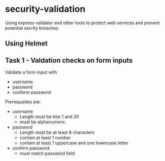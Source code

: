 # security-validation
Using express validator and other tools to protect web services and prevent potential secrity breaches

## Using Helmet


## Task 1 - Valdation checks on form inputs

Validate a form input with 

- username
- password
- conform password

Prerequisites are:

- username
    - Length must be btw 1 and 20
    - must be alphanumeric
- password
    - Length must be at least 8 characters
    - contain at least 1 number
    - contain at least 1 uppercase  and one lowercase letter
- confirm password
    - must match password field